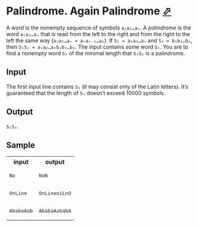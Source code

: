 # Palindrome. Again Palindrome [⬀](https://acm.timus.ru/problem.aspx?space=1&num=1354)


A *word* is the nonempty sequence of symbols `a₁a₂…aₙ`. A *palindrome* is the word `a₁a₂…aₙ` that is read from the left to the right and from the right to the left the same way (`a₁a₂…aₙ = aₙaₙ₋₁…a₁`). If `S₁ = a₁a₂…aₙ` and `S₂ = b₁b₂…bₘ`, then `S₁S₂ = a₁a₂…aₙb₁b₂…bₘ`. The input contains some word `S₁`. You are to find a nonempty word `S₂` of the minimal length that `S₁S₂` is a palindrome.

## Input

The first input line contains `S₁` (it may consist only of the Latin letters). It’s guaranteed that the length of `S₁` doesn’t exceed 10000 symbols.

## Output

`S₁S₂`.

## Sample

<table>
<tr>
<th>input</th>
<th>output</th>
</tr>
<tr>
<td style="vertical-align: top">
<pre>
No
</pre>
</td>
<td style="vertical-align: top">
<pre>
NoN
</pre>
</td>
</tr>
<tr>
<td style="vertical-align: top">
<pre>
OnLine
</pre>
</td>
<td style="vertical-align: top">
<pre>
OnLineniLnO
</pre>
</td>
</tr>
<tr>
<td style="vertical-align: top">
<pre>
AbabaAab
</pre>
</td>
<td style="vertical-align: top">
<pre>
AbabaAababA
</pre>
</td>
</tr>
</table>
